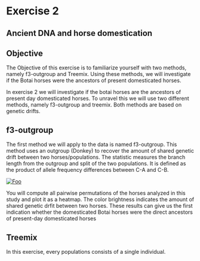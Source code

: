 # Exercise 2 #

## Ancient DNA and horse domestication ##


## Objective ##
The Objective of this exercise is to familiarize yourself with two methods, namely f3-outgroup and Treemix. Using these methods, we will investigate if the Botai horses were the ancestors of present domesticated horses.

In exercise 2 we will investigate if the botai horses are the ancestors of present day domesticated horses. To unravel this we will use two different methods, namely f3-outgroup and treemix. Both methods are based on genetic drifts. 

## f3-outgroup ##
The first method we will apply to the data is named f3-outgroup. This method uses an outgroup (Donkey) to recover the amount of shared genetic drift between two horses/populations. The statistic measures the branch length from the outgroup and split of the two populations. It is defined as the product of allele frequency differences between C-A and C-B.

[![Foo](http://www.google.com.au/images/nav_logo7.png)](http://google.com.au/)


You will compute all pairwise permutations of the horses analyzed in this study and plot it as a heatmap. The color brightness indicates the amount of shared genetic drfit between two horses. These results can give us the first indication whether the domesticated Botai horses were the direct ancestors of present-day domesticated horses

## Treemix ##

In this exercise, every populations consists of a single individual.


